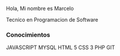 Hola, Mi nombre es Marcelo

Tecnico en Programacion de Software


### Conocimientos

JAVASCRIPT 
MYSQL
HTML 5
CSS 3 
PHP
GIT

